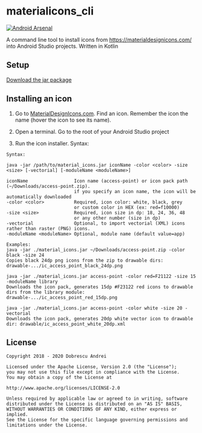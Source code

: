 # materialicons_cli

[![Android Arsenal]( https://img.shields.io/badge/Android%20Arsenal-materialicons__cli-green.svg?style=flat )]( https://android-arsenal.com/details/1/7199 )

A command line tool to install icons from https://materialdesignicons.com/ into Android Studio projects. Written in Kotlin

## Setup

[Download the jar package](http://maven.andob.info/repository/open_source/ro/andob/materialicons/materialicons/1.1.1/materialicons-1.1.1.jar)

## Installing an icon

1. Go to [MaterialDesignIcons.com](https://materialdesignicons.com/). Find an icon. Remember the icon the name (hover the icon to see its name).

2. Open a terminal. Go to the root of your Android Studio project

3. Run the icon installer. Syntax:

```
Syntax:

java -jar /path/to/material_icons.jar iconName -color <color> -size <size> [-vectorial] [-moduleName <moduleName>]

iconName                 Icon name (access-point) or icon pack path (~/Downloads/access-point.zip).
                         if you specify an icon name, the icon will be automatically downloaded
-color <color>           Required, icon color: white, black, grey
                         or custom color in HEX (ex: red=f10000)
-size <size>             Required, icon size in dp: 18, 24, 36, 48
                         or any other number (size in dp)
-vectorial               Optional, to import vectorial (XML) icons rather than raster (PNG) icons.
-moduleName <moduleName> Optional, module name (default value=app)

Examples:
java -jar ./material_icons.jar ~/Downloads/access-point.zip -color black -size 24
Copies black 24dp png icons from the zip to drawable dirs: drawable-.../ic_access_point_black_24dp.png

java -jar ./material_icons.jar access-point -color red=F21122 -size 15 -moduleName library
Downloads the icon pack, generates 15dp #F23122 red icons to drawable dirs from the library module: drawable-.../ic_access_point_red_15dp.png

java -jar ./material_icons.jar access-point -color white -size 20 -vectorial
Downloads the icon pack, generates 20dp white vector icon to drawable dir: drawable/ic_access_point_white_20dp.xml
```

## License

```
Copyright 2018 - 2020 Dobrescu Andrei  

Licensed under the Apache License, Version 2.0 (the "License"); 
you may not use this file except in compliance with the License. 
You may obtain a copy of the License at  

http://www.apache.org/licenses/LICENSE-2.0  

Unless required by applicable law or agreed to in writing, software 
distributed under the License is distributed on an "AS IS" BASIS, 
WITHOUT WARRANTIES OR CONDITIONS OF ANY KIND, either express or implied. 
See the License for the specific language governing permissions and 
limitations under the License.
```
